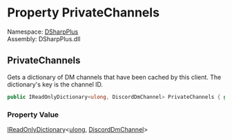 # Property PrivateChannels

Namespace: [DSharpPlus](DSharpPlus.md)  
Assembly: DSharpPlus.dll

## <a id="DSharpPlus_DiscordClient_PrivateChannels"></a>PrivateChannels

Gets a dictionary of DM channels that have been cached by this client. The dictionary's key is the channel
ID.

```csharp
public IReadOnlyDictionary<ulong, DiscordDmChannel> PrivateChannels { get; }
```

### Property Value

[IReadOnlyDictionary](https://learn.microsoft.com/dotnet/api/system.collections.generic.ireadonlydictionary\-2)<[ulong](https://learn.microsoft.com/dotnet/api/system.uint64), [DiscordDmChannel](DSharpPlus.Entities.DiscordDmChannel.md)\>

